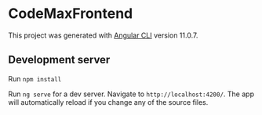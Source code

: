 # CodeMaxFrontend

This project was generated with [Angular CLI](https://github.com/angular/angular-cli) version 11.0.7.

## Development server

Run `npm install`

Run `ng serve` for a dev server. Navigate to `http://localhost:4200/`. The app will automatically reload if you change any of the source files.
